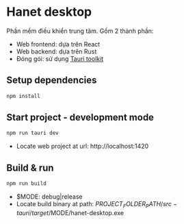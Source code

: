 # Hanet desktop

Phần mềm điều khiển trung tâm. Gồm 2 thành phần:
- Web frontend: dựa trên React
- Web backend: dựa trên Rust
- Đóng gói: sử dụng [Tauri toolkit](https://tauri.app)

## Setup dependencies
```bash
npm install
```

## Start project - development mode
```bash
npm run tauri dev
```
- Locate web project at url: http://localhost:1420

## Build & run
```bash
npm run build
```
- $MODE: debug|release
- Locate build binary at path: $PROJECT_FOLDER_PATH/src-tauri/target/$MODE/hanet-desktop.exe
